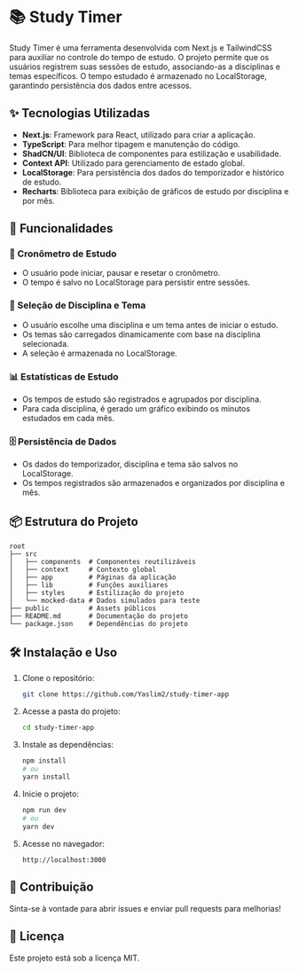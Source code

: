 # 📚 Study Timer

Study Timer é uma ferramenta desenvolvida com Next.js e TailwindCSS para auxiliar no controle do tempo de estudo. O projeto permite que os usuários registrem suas sessões de estudo, associando-as a disciplinas e temas específicos. O tempo estudado é armazenado no LocalStorage, garantindo persistência dos dados entre acessos.

## ✨ Tecnologias Utilizadas

- **Next.js**: Framework para React, utilizado para criar a aplicação.
- **TypeScript**: Para melhor tipagem e manutenção do código.
- **ShadCN/UI**: Biblioteca de componentes para estilização e usabilidade.
- **Context API**: Utilizado para gerenciamento de estado global.
- **LocalStorage**: Para persistência dos dados do temporizador e histórico de estudo.
- **Recharts**: Biblioteca para exibição de gráficos de estudo por disciplina e por mês.

## 🚀 Funcionalidades

### 🎯 Cronômetro de Estudo

- O usuário pode iniciar, pausar e resetar o cronômetro.
- O tempo é salvo no LocalStorage para persistir entre sessões.

### 📂 Seleção de Disciplina e Tema

- O usuário escolhe uma disciplina e um tema antes de iniciar o estudo.
- Os temas são carregados dinamicamente com base na disciplina selecionada.
- A seleção é armazenada no LocalStorage.

### 📊 Estatísticas de Estudo

- Os tempos de estudo são registrados e agrupados por disciplina.
- Para cada disciplina, é gerado um gráfico exibindo os minutos estudados em cada mês.

### 🗄️ Persistência de Dados

- Os dados do temporizador, disciplina e tema são salvos no LocalStorage.
- Os tempos registrados são armazenados e organizados por disciplina e mês.

## 📦 Estrutura do Projeto

```
root
├── src
│   ├── components  # Componentes reutilizáveis
│   ├── context     # Contexto global
│   ├── app         # Páginas da aplicação
│   ├── lib         # Funções auxiliares
│   ├── styles      # Estilização do projeto
│   └── mocked-data # Dados simulados para teste
├── public          # Assets públicos
├── README.md       # Documentação do projeto
└── package.json    # Dependências do projeto
```

## 🛠️ Instalação e Uso

1. Clone o repositório:

   ```bash
   git clone https://github.com/Yaslim2/study-timer-app
   ```

2. Acesse a pasta do projeto:

   ```bash
   cd study-timer-app
   ```

3. Instale as dependências:

   ```bash
   npm install
   # ou
   yarn install
   ```

4. Inicie o projeto:

   ```bash
   npm run dev
   # ou
   yarn dev
   ```

5. Acesse no navegador:
   ```
   http://localhost:3000
   ```

## 📝 Contribuição

Sinta-se à vontade para abrir issues e enviar pull requests para melhorias!

## 📄 Licença

Este projeto está sob a licença MIT.
